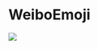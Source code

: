 # WeiboEmoji


[![](https://jitpack.io/v/Tornaco/WeiboEmoji.svg)](https://jitpack.io/#Tornaco/WeiboEmoji)
